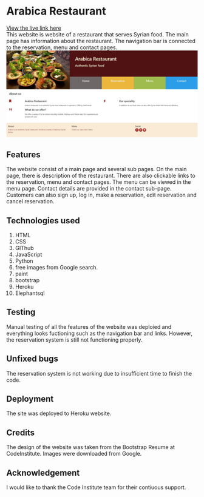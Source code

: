 # Arabica Restaurant

[View the live link here](https://arabica-1982.herokuapp.com/)
<br>
This website is website of a restaurant that serves Syrian food. The main page has information about the restaurant. The navigation bar is connected to the reservation, menu and contact pages.
<br>
<img src="static/images/homepage.jpg" alt="image of the main page">

## Features
The website consist of a main page and several sub pages. On the main page, there is description of the restaurant. There are also clickable links to the reservation, menu and contact pages. The menu can be viewed in the menu page. Contact details are provided in the contact sub-page. Customers can also sign up, log in, make a reservation, edit reservation and cancel reservation.
## Technologies used
1. HTML
2. CSS
3. GIThub 
4. JavaScript
5. Python
6. free images from Google search.
7. paint 
8. bootstrap
9. Heroku
10. Elephantsql

## Testing 
Manual testing of all the features of the website was deploied and everything looks fuctioning such as the navigation bar and links. However, the reservation system is still not functioning properly. 
## Unfixed bugs 
The reservation system is not working due to insufficient time to finish the code.

## Deployment 
The site was deployed to Heroku website. 
## Credits
The design of the website was taken from the Bootstrap Resume at CodeInstitute.
Images were downloaded from Google.

## Acknowledgement
I would like to thank the Code Institute team for their contiuous support. 